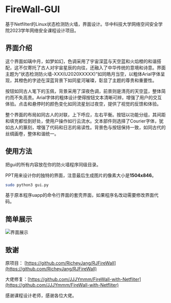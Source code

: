 # FireWall-GUI

基于Netfilter的Linux状态检测防火墙，界面设计。华中科技大学网络空间安全学院2023学年网络安全课程设计项目。

## 界面介绍

这个界面如璃中月，如梦如幻，色调采用了宇宙深蓝与天空蓝和火焰橙的和谐搭配，这不仅寄托了古人对宇宙星辰的向往，还融入了中华传统的意境和诗意。界面主题为“状态检测防火墙-XXX(U2020XXXXX)”如同皓月当空，以粗体Arial字体呈现，其橙色的字迹在深蓝背景下如同星河璀璨，彰显了主题的尊贵和重要性。

按钮如同古人笔下的玉佩，背景采用了深夜色调，前景则是清亮的天空蓝，整体简约而不失高贵。Arial字体的粗体设计使得按钮文本清晰可辨，增强了用户的交互体验。点击和悬停时的颜色变化如同流星划过夜空，提供了视觉的反馈和体验。

整个界面的布局如同古人的对联，上下呼应，左右平衡。按钮以功能分组，其间距和填充都恰到好处，使用户操作如行云流水。文本部件则选择了Courier字体，犹如古人的篆刻，增强了代码和日志的易读性。背景色与按钮保持一致，如同古代的丝绸画卷，整体和谐统一。

## 使用方法

把gui的所有内容放在你的防火墙程序同级目录。

PPT用来设计你的独特的界面，注意最后生成图片的像素大小是**1504x846**。

```bash
sudo python3 gui.py
```

基于原本程序uapp的命令行界面的套壳界面，如果程序名改动需要修改界面代码。

## 简单展示

![界面展示](https://github.com/RearWaves/FireWall-GUI/assets/101962278/272ccbaf-fa27-4727-bfd7-4140f47ef829)

## 致谢

原项目： [https://github.com/RicheyJang/RJFireWall](https://github.com/RicheyJang/RJFireWall)

大佬修复：[https://github.com/JJJYmmm/FireWall-with-Netfliter](https://github.com/JJJYmmm/FireWall-with-Netfliter)

感谢课程设计老师，感谢各位大佬。
